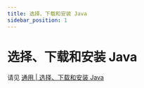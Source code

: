 ```yaml
---
title: 选择、下载和安装 Java
sidebar_position: 1
---
```


# 选择、下载和安装 Java

请见 [通用 | 选择、下载和安装 Java](/preparation/java/choose-and-download-and-install-java)
